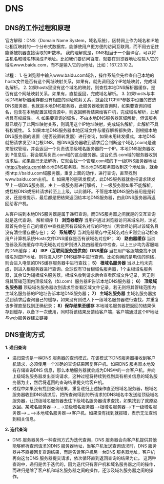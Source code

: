 # DNS
## DNS的工作过程和原理
官方解释：DNS（Domain Name System，域名系统），因特网上作为域名和IP地址相互映射的一个分布式数据库，能够使用户更方便的访问互联网，而不用去记住能够被机器直接读取的IP数串。
我的理解就是，DNS相当于一个翻译官，可以将主机名和域名转换成IP地址。比如我们要访问百度，就要在浏览器地址栏输入它的域名www.baidu.com，而不是输入它的ip地址，比如：167.23.10.2。

过程：
	1. 在浏览器中输入www.baidu.com域名，操作系统会先检查自己本地的hosts文件是否有这个网址映射关系，如果有，就先调用这个IP地址映射，完成域名解析。
	2. 如果hosts里没有这个域名的映射，则查找本地DNS解析器缓存，是否有这个网址映射关系，如果有，直接返回，完成域名解析。
	3. 如果hosts与本地DNS解析器缓存都没有相应的网址映射关系，就会找TCP/IP参数中设置的首选DNS服务器，也就是本地DNS服务器，此服务器收到查询时，如果要查询的域名，包含在本地配置区域资源中，则返回解析结果给客户机，完成域名解析，此解析具有权威性。
	4. 如果要查询的域名，不由本地DNS服务器区域解析，但该服务器已缓存了此网址映射关系，则调用这个IP地址映射，完成域名解析，此解析不具有权威性。
	5. 如果本地DNS服务器本地区域文件与缓存解析都失效，则根据本地DNS服务器的设置（是否设置转发器）进行查询，如果未用转发模式，本地DNS就把请求发至13台根DNS，根DNS服务器收到请求后会判断这个域名(.com)是谁来授权管理，并会返回一个负责该顶级域名服务器的一个IP。本地DNS服务器收到IP信息后，将会联系负责.com域的这台服务器。这台负责.com域的服务器收到请求后，如果自己无法解析，它就会找一个管理.com域的下一级DNS服务器地址(http://baidu.com)给本地DNS服务器。当本地DNS服务器收到这个地址后，就会找http://baidu.com域服务器，重复上面的动作，进行查询，直至找到www.baidu.com主机。
	6. 如果用的是转发模式，此DNS服务器就会把请求转发至上一级DNS服务器，由上一级服务器进行解析，上一级服务器如果不能解析，或找根DNS或把转请求转至上上级，以此循环。不管是本地DNS服务器用是是转发，还是根提示，最后都是把结果返回给本地DNS服务器，由此DNS服务器再返回给客户机。

从客户端到本地DNS服务器是属于递归查询，而DNS服务器之间就是的交互查询就是迭代查询。
解析顺序
**1） 浏览器缓存**
当用户通过浏览器访问某域名时，浏览器首先会在自己的缓存中查找是否有该域名对应的IP地址（若曾经访问过该域名且没有清空缓存便存在）；
**2） 系统缓存**
当浏览器缓存中无域名对应IP则会自动检查用户计算机系统Hosts文件DNS缓存是否有该域名对应IP；
**3） 路由器缓存**
当浏览器及系统缓存中均无域名对应IP则进入路由器缓存中检查，以上三步均为客服端的DNS缓存；
**4） ISP（互联网服务提供商）DNS缓存**
当在用户客服端查找不到域名对应IP地址，则将进入ISP DNS缓存中进行查询。比如你用的是电信的网络，则会进入电信的DNS缓存服务器中进行查找；
**5） 根域名服务器**
当以上均未完成，则进入根服务器进行查询。全球仅有13台根域名服务器，1个主根域名服务器，其余12为辅根域名服务器。根域名收到请求后会查看区域文件记录，若无则将其管辖范围内顶级域名（如.com）服务器IP告诉本地DNS服务器；
**6） 顶级域名服务器**
顶级域名服务器收到请求后查看区域文件记录，若无则将其管辖范围内主域名服务器的IP地址告诉本地DNS服务器；
**7） 主域名服务器**
主域名服务器接受到请求后查询自己的缓存，如果没有则进入下一级域名服务器进行查找，并重复该步骤直至找到正确纪录；
**8）保存结果至缓存**
本地域名服务器把返回的结果保存到缓存，以备下一次使用，同时将该结果反馈给客户端，客户端通过这个IP地址与web服务器建立链接

## DNS查询方式
**1. 递归查询**
* 递归查询是一种DNS 服务器的查询模式，在该模式下DNS服务器接收到客户机请求，必须使用一个准确的查询结果回复客户机。如果DNS 服务器本地没有存储查询DNS 信息，那么本地服务器就会成为DNS中的一台客户机，并向上级域名服务器发出查询请求，这种过程将持续到找到具有相关信息的域名服务器为止，然后将返回的查询结果提交给客户机。
* 过程中如果没有找到查询结果，重复递归上述操作直至根域名服务器，根域名服务器收到DNS请求后，把所查询得到的所请求的DNS域名中发送给顶级域名服务器，让顶级域名服务器去往下级域名服务器请求查找，如果找到了就原路返回。某域名服务器-->...->顶级域名服务器-->根域名服务器-->下一级域名服务器-->...-->本地域名服务器-->客户机。如果没有找到就报错，表示无法查询到相关信息。

**2. 迭代查询**
* DNS 服务器另外一种查询方式为迭代查询，DNS 服务器会向客户机提供其他能够解析查询请求的DNS 服务器地址，当客户机发送查询请求时，DNS 服务器并不直接回复查询结果，而是告诉客户机另一台DNS 服务器地址，客户机再向这台DNS 服务器提交请求，依次循环直到返回查询的结果为止。
这两种查询中，递归是优于迭代的，因为迭代只有客户机和域名服务器之间的操作，而递归是除了客户机和域名服务器之间的操作，还涉及域名服务器之间的操作。
